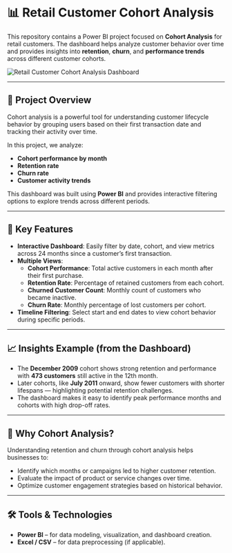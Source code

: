 # 📊 Retail Customer Cohort Analysis

This repository contains a Power BI project focused on **Cohort Analysis** for retail customers. The dashboard helps analyze customer behavior over time and provides insights into **retention**, **churn**, and **performance trends** across different customer cohorts.

![Retail Customer Cohort Analysis Dashboard](https://app.powerbi.com/view?r=eyJrIjoiMTI0Njc1NWEtOWFkZi00MDNmLWEwMTctY2E0MThiMDQ5MjZmIiwidCI6ImYzZDA5MDA5LWI2ZjItNDI1OS05ZWJjLTkyNzRkNTMxNDc0MSIsImMiOjEwfQ%3D%3D)

---

## 📌 Project Overview

Cohort analysis is a powerful tool for understanding customer lifecycle behavior by grouping users based on their first transaction date and tracking their activity over time.

In this project, we analyze:
- **Cohort performance by month**
- **Retention rate**
- **Churn rate**
- **Customer activity trends**

This dashboard was built using **Power BI** and provides interactive filtering options to explore trends across different periods.

---

## 📅 Key Features

- **Interactive Dashboard**: Easily filter by date, cohort, and view metrics across 24 months since a customer’s first transaction.
- **Multiple Views**:
  - **Cohort Performance**: Total active customers in each month after their first purchase.
  - **Retention Rate**: Percentage of retained customers from each cohort.
  - **Churned Customer Count**: Monthly count of customers who became inactive.
  - **Churn Rate**: Monthly percentage of lost customers per cohort.
- **Timeline Filtering**: Select start and end dates to view cohort behavior during specific periods.

---

## 📈 Insights Example (from the Dashboard)

- The **December 2009** cohort shows strong retention and performance with **473 customers** still active in the 12th month.
- Later cohorts, like **July 2011** onward, show fewer customers with shorter lifespans — highlighting potential retention challenges.
- The dashboard makes it easy to identify peak performance months and cohorts with high drop-off rates.

---

## 🧠 Why Cohort Analysis?

Understanding retention and churn through cohort analysis helps businesses to:
- Identify which months or campaigns led to higher customer retention.
- Evaluate the impact of product or service changes over time.
- Optimize customer engagement strategies based on historical behavior.

---

## 🛠️ Tools & Technologies

- **Power BI** – for data modeling, visualization, and dashboard creation.
- **Excel / CSV** – for data preprocessing (if applicable).

